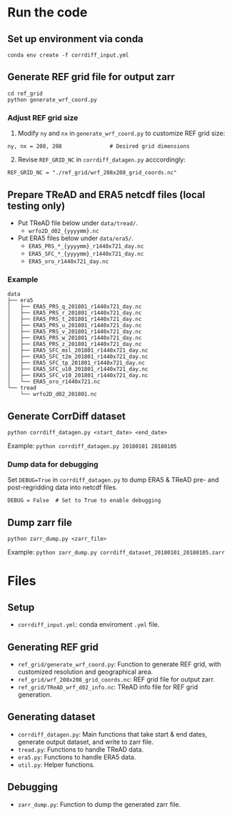 # Run the code

## Set up environment via conda

```
conda env create -f corrdiff_input.yml
```

## Generate REF grid file for output zarr

```
cd ref_grid
python generate_wrf_coord.py
```

### Adjust REF grid size

1. Modify `ny` and `nx` in `generate_wrf_coord.py` to customize REF grid size:

```
ny, nx = 208, 208               # Desired grid dimensions
```

2. Revise `REF_GRID_NC` in `corrdiff_datagen.py` acccordingly:

```
REF_GRID_NC = "./ref_grid/wrf_208x208_grid_coords.nc"
```

## Prepare TReAD and ERA5 netcdf files (local testing only)
- Put TReAD file below under `data/tread/`.
  - `wrfo2D_d02_{yyyymm}.nc`
- Put ERA5 files below under `data/era5/`.
  - `ERA5_PRS_*_{yyyymm}_r1440x721_day.nc`
  - `ERA5_SFC_*_{yyyymm}_r1440x721_day.nc`
  - `ERA5_oro_r1440x721_day.nc`

### Example

```
data
├── era5
│   ├── ERA5_PRS_q_201801_r1440x721_day.nc
│   ├── ERA5_PRS_r_201801_r1440x721_day.nc
│   ├── ERA5_PRS_t_201801_r1440x721_day.nc
│   ├── ERA5_PRS_u_201801_r1440x721_day.nc
│   ├── ERA5_PRS_v_201801_r1440x721_day.nc
│   ├── ERA5_PRS_w_201801_r1440x721_day.nc
│   ├── ERA5_PRS_z_201801_r1440x721_day.nc
│   ├── ERA5_SFC_msl_201801_r1440x721_day.nc
│   ├── ERA5_SFC_t2m_201801_r1440x721_day.nc
│   ├── ERA5_SFC_tp_201801_r1440x721_day.nc
│   ├── ERA5_SFC_u10_201801_r1440x721_day.nc
│   ├── ERA5_SFC_v10_201801_r1440x721_day.nc
│   └── ERA5_oro_r1440x721.nc
└── tread
    └── wrfo2D_d02_201801.nc
```

## Generate CorrDiff dataset

```
python corrdiff_datagen.py <start_date> <end_date>
```
Example: `python corrdiff_datagen.py 20180101 20180105`

### Dump data for debugging
Set `DEBUG=True` in `corrdiff_datagen.py` to dump ERA5 & TReAD pre- and post-regridding data into netcdf files.

```
DEBUG = False  # Set to True to enable debugging
```

## Dump zarr file

```
python zarr_dump.py <zarr_file>
```
Example: `python zarr_dump.py corrdiff_dataset_20180101_20180105.zarr`

# Files

## Setup
- `corrdiff_input.yml`: conda enviroment `.yml` file.

## Generating REF grid
- `ref_grid/generate_wrf_coord.py`: Function to generate REF grid, with customized resolution and geographical area.
- `ref_grid/wrf_208x208_grid_coords.nc`: REF grid file for output zarr.
- `ref_grid/TReAD_wrf_d02_info.nc`: TReAD info file for REF grid generation.

## Generating dataset
- `corrdiff_datagen.py`: Main functions that take start & end dates, generate output dataset, and write to zarr file.
- `tread.py`: Functions to handle TReAD data.
- `era5.py`: Functions to handle ERA5 data.
- `util.py`: Helper functions.

## Debugging
- `zarr_dump.py`: Function to dump the generated zarr file.
